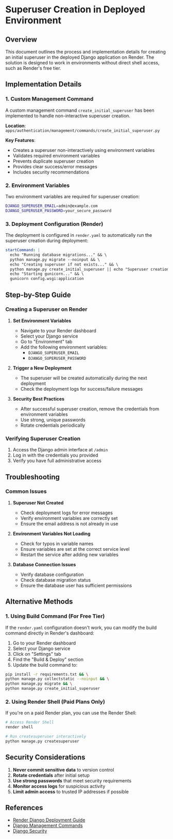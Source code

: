 # Superuser Creation in Deployed Environment

## Overview
This document outlines the process and implementation details for creating an initial superuser in the deployed Django application on Render. The solution is designed to work in environments without direct shell access, such as Render's free tier.

## Implementation Details

### 1. Custom Management Command
A custom management command `create_initial_superuser` has been implemented to handle non-interactive superuser creation.

**Location**: `apps/authentication/management/commands/create_initial_superuser.py`

**Key Features**:
- Creates a superuser non-interactively using environment variables
- Validates required environment variables
- Prevents duplicate superuser creation
- Provides clear success/error messages
- Includes security recommendations

### 2. Environment Variables
Two environment variables are required for superuser creation:

```bash
DJANGO_SUPERUSER_EMAIL=admin@example.com
DJANGO_SUPERUSER_PASSWORD=your_secure_password
```

### 3. Deployment Configuration (Render)

The deployment is configured in `render.yaml` to automatically run the superuser creation during deployment:

```yaml
startCommand: |
  echo "Running database migrations..." && \
  python manage.py migrate --noinput && \
  echo "Creating superuser if not exists..." && \
  python manage.py create_initial_superuser || echo "Superuser creation failed or not needed" && \
  echo "Starting gunicorn..." && \
  gunicorn config.wsgi:application
```

## Step-by-Step Guide

### Creating a Superuser on Render

1. **Set Environment Variables**
   - Navigate to your Render dashboard
   - Select your Django service
   - Go to "Environment" tab
   - Add the following environment variables:
     - `DJANGO_SUPERUSER_EMAIL`
     - `DJANGO_SUPERUSER_PASSWORD`

2. **Trigger a New Deployment**
   - The superuser will be created automatically during the next deployment
   - Check the deployment logs for success/failure messages

3. **Security Best Practices**
   - After successful superuser creation, remove the credentials from environment variables
   - Use strong, unique passwords
   - Rotate credentials periodically

### Verifying Superuser Creation

1. Access the Django admin interface at `/admin`
2. Log in with the credentials you provided
3. Verify you have full administrative access

## Troubleshooting

### Common Issues

1. **Superuser Not Created**
   - Check deployment logs for error messages
   - Verify environment variables are correctly set
   - Ensure the email address is not already in use

2. **Environment Variables Not Loading**
   - Check for typos in variable names
   - Ensure variables are set at the correct service level
   - Restart the service after adding new variables

3. **Database Connection Issues**
   - Verify database configuration
   - Check database migration status
   - Ensure the database user has sufficient permissions

## Alternative Methods

### 1. Using Build Command (For Free Tier)
If the `render.yaml` configuration doesn't work, you can modify the build command directly in Render's dashboard:

1. Go to your Render dashboard
2. Select your Django service
3. Click on "Settings" tab
4. Find the "Build & Deploy" section
5. Update the build command to:

```bash
pip install -r requirements.txt && \
python manage.py collectstatic --noinput && \
python manage.py migrate && \
python manage.py create_initial_superuser
```

### 2. Using Render Shell (Paid Plans Only)
If you're on a paid Render plan, you can use the Render Shell:

```bash
# Access Render Shell
render shell

# Run createsuperuser interactively
python manage.py createsuperuser
```

## Security Considerations

1. **Never commit sensitive data** to version control
2. **Rotate credentials** after initial setup
3. **Use strong passwords** that meet security requirements
4. **Monitor access logs** for suspicious activity
5. **Limit admin access** to trusted IP addresses if possible

## References

- [Render Django Deployment Guide](https://render.com/docs/deploy-django)
- [Django Management Commands](https://docs.djangoproject.com/en/4.2/howto/custom-management-commands/)
- [Django Security](https://docs.djangoproject.com/en/4.2/topics/security/)